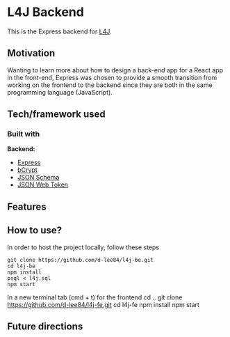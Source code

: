 # L4J Backend

This is the Express backend for [L4J](http://l4j.demo.dkclee.com/).

## Motivation
<!-- A short description of the motivation behind the creation and maintenance of the project. This should explain **why** the project exists. -->
Wanting to learn more about how to design a back-end app for a React
app in the front-end, Express was chosen to provide a smooth transition
from working on the frontend to the backend since they are both in the
same programming language (JavaScript). 

<!-- ## Build status
Build status of continus integration i.e. travis, appveyor etc. Ex. - 

[![Build Status](https://travis-ci.org/akashnimare/foco.svg?branch=master)](https://travis-ci.org/akashnimare/foco)
[![Windows Build Status](https://ci.appveyor.com/api/projects/status/github/akashnimare/foco?branch=master&svg=true)](https://ci.appveyor.com/project/akashnimare/foco/branch/master)

## Code style
If you're using any code style like xo, standard etc. That will help others while contributing to your project. Ex. -

[![js-standard-style](https://img.shields.io/badge/code%20style-standard-brightgreen.svg?style=flat)](https://github.com/feross/standard)
 
## Screenshots
Include logo/demo screenshot etc. -->

## Tech/framework used

### Built with
<b>Backend:</b>
- [Express](https://expressjs.com/)
- [bCrypt](https://github.com/kelektiv/node.bcrypt.js)
- [JSON Schema](https://github.com/tdegrunt/jsonschema)
- [JSON Web Token](https://github.com/auth0/node-jsonwebtoken)

## Features


## How to use?
In order to host the project locally, follow these steps

    git clone https://github.com/d-lee84/l4j-be.git
    cd l4j-be
    npm install
    psql < l4j.sql
    npm start

In a new terminal tab (cmd + t) for the frontend
    cd ..
    git clone https://github.com/d-lee84/l4j-fe.git
    cd l4j-fe
    npm install
    npm start

## Future directions


<!-- 

## Code Example
Show what the library does as concisely as possible, developers should be able to figure out **how** your project solves their problem by looking at the code example. Make sure the API you are showing off is obvious, and that your code is short and concise.

## Installation
Provide step by step series of examples and explanations about how to get a development env running.

## API Reference

Depending on the size of the project, if it is small and simple enough the reference docs can be added to the README. For medium size to larger projects it is important to at least provide a link to where the API reference docs live.

## Tests
Describe and show how to run the tests with code examples.

## Contribute

Let people know how they can contribute into your project. A [contributing guideline](https://github.com/zulip/zulip-electron/blob/master/CONTRIBUTING.md) will be a big plus.

## Credits
Give proper credits. This could be a link to any repo which inspired you to build this project, any blogposts or links to people who contrbuted in this project. 

#### Anything else that seems useful

## License
A short snippet describing the license (MIT, Apache etc)

MIT © [Yourname]() -->
